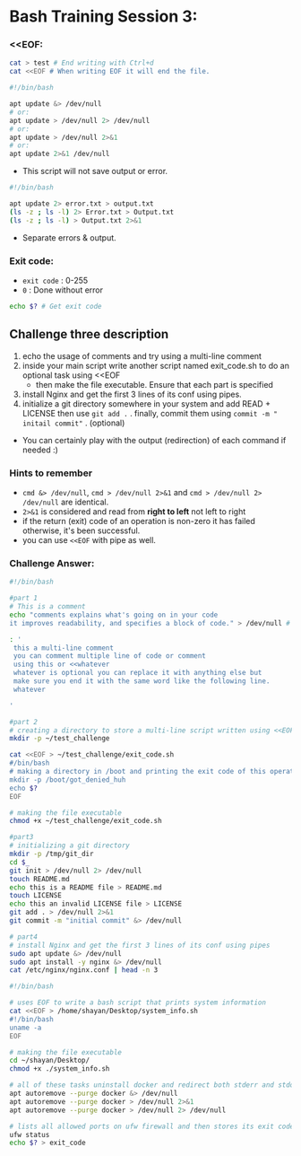 # Bash Training Session 3:


### <<EOF:
```sh
cat > test # End writing with Ctrl+d
cat <<EOF # When writing EOF it will end the file.
```
```sh
#!/bin/bash

apt update &> /dev/null
# or:
apt update > /dev/null 2> /dev/null
# or:
apt update > /dev/null 2>&1
# or:
apt update 2>&1 /dev/null
```
* This script will not save output or error.

```sh
#!/bin/bash

apt update 2> error.txt > output.txt
(ls -z ; ls -l) 2> Error.txt > Output.txt
(ls -z ; ls -l) > Output.txt 2>&1 
```
* Separate errors & output. 

### Exit code:
* `exit code` : 0-255
* `0` : Done without error
```sh
echo $? # Get exit code
```

## Challenge three description
1. echo the usage of comments and try using a multi-line comment
2. inside your main script write another script named exit_code.sh to do an optional task using  <<EOF 
   - then make the file executable. Ensure that each part is specified 
3. install Nginx and get the first 3 lines of its conf using pipes.
4. initialize a git directory somewhere in your system and add READ + LICENSE then use `git add .` .
finally, commit them using `commit -m " initail commit"` . (optional)
- You can certainly play with the output (redirection) of each command if needed :)

### Hints to remember
- `cmd &> /dev/null`, `cmd > /dev/null 2>&1` and `cmd > /dev/null 2> /dev/null` are identical.
- `2>&1` is considered and read from **right to left** not left to right 
- if the return (exit) code of an operation is non-zero it has failed otherwise, it's been successful. 
- you can use `<<EOF` with pipe as well.

### Challenge Answer:
```sh
#!/bin/bash

#part 1
# This is a comment
echo "comments explains what's going on in your code
it improves readability, and specifies a block of code." > /dev/null # This is also a comment but not a good practice

: '
 this a multi-line comment
 you can comment multiple line of code or comment
 using this or <<whatever
 whatever is optional you can replace it with anything else but
 make sure you end it with the same word like the following line.
 whatever

'

#part 2
# creating a directory to store a multi-line script written using <<EOF
mkdir -p ~/test_challenge

cat <<EOF > ~/test_challenge/exit_code.sh
#/bin/bash
# making a directory in /boot and printing the exit code of this operation
mkdir -p /boot/got_denied_huh
echo $?
EOF

# making the file executable
chmod +x ~/test_challenge/exit_code.sh

#part3
# initializing a git directory
mkdir -p /tmp/git_dir
cd $_
git init > /dev/null 2> /dev/null
touch README.md
echo this is a README file > README.md
touch LICENSE
echo this an invalid LICENSE file > LICENSE
git add . > /dev/null 2>&1
git commit -m "initial commit" &> /dev/null

# part4
# install Nginx and get the first 3 lines of its conf using pipes
sudo apt update &> /dev/null
sudo apt install -y nginx &> /dev/null
cat /etc/nginx/nginx.conf | head -n 3
```

```sh
#!/bin/bash

# uses EOF to write a bash script that prints system information
cat <<EOF > /home/shayan/Desktop/system_info.sh
#!/bin/bash
uname -a
EOF

# making the file executable
cd ~/shayan/Desktop/
chmod +x ./system_info.sh

# all of these tasks uninstall docker and redirect both stderr and stdout to /dev/null
apt autoremove --purge docker &> /dev/null
apt autoremove --purge docker > /dev/null 2>&1
apt autoremove --purge docker > /dev/null 2> /dev/null

# lists all allowed ports on ufw firewall and then stores its exit code in `exit_code`
ufw status
echo $? > exit_code
```








